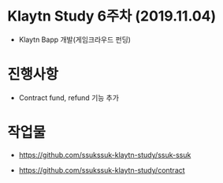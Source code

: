 # Klaytn Study 6주차 (2019.11.04)

- Klaytn Bapp 개발(게임크라우드 펀딩)

# 진행사항

 - Contract fund, refund 기능 추가


# 작업물 

- https://github.com/ssukssuk-klaytn-study/ssuk-ssuk

- https://github.com/ssukssuk-klaytn-study/contract
